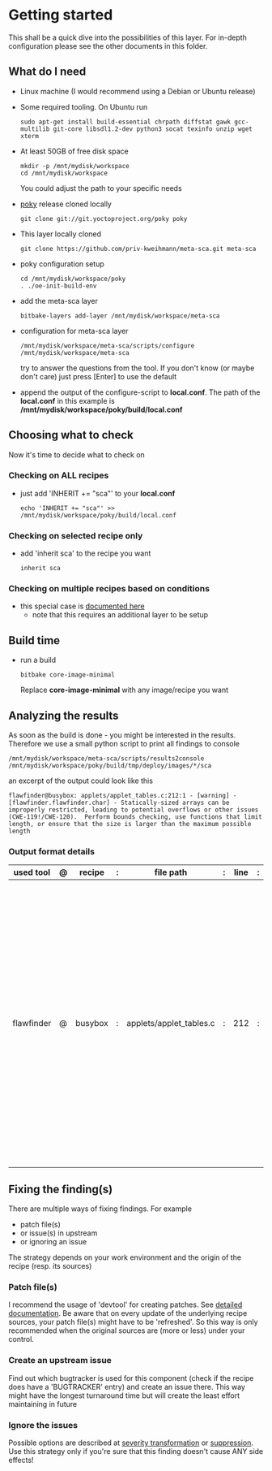 # Getting started

This shall be a quick dive into the possibilities of this layer.
For in-depth configuration please see the other documents in this folder.

## What do I need

* Linux machine (I would recommend using a Debian or Ubuntu release)
* Some required tooling.
  On Ubuntu run

    ```shell
    sudo apt-get install build-essential chrpath diffstat gawk gcc-multilib git-core libsdl1.2-dev python3 socat texinfo unzip wget xterm
    ```

* At least 50GB of free disk space

    ```shell
    mkdir -p /mnt/mydisk/workspace
    cd /mnt/mydisk/workspace
    ```

    You could adjust the path to your specific needs

* [poky](https://git.yoctoproject.org/cgit/cgit.cgi/poky/) release cloned locally

    ```shell
    git clone git://git.yoctoproject.org/poky poky
    ```

* This layer locally cloned

    ```shell
    git clone https://github.com/priv-kweihmann/meta-sca.git meta-sca
    ```

* poky configuration setup

    ```shell
    cd /mnt/mydisk/workspace/poky
    . ./oe-init-build-env
    ```

* add the meta-sca layer

    ```shell
    bitbake-layers add-layer /mnt/mydisk/workspace/meta-sca
    ```

* configuration for meta-sca layer

    ```shell
    /mnt/mydisk/workspace/meta-sca/scripts/configure /mnt/mydisk/workspace/meta-sca
    ```

    try to answer the questions from the tool. If you don't know (or maybe don't care) just press [Enter] to use the default

* append the output of the configure-script to __local.conf__. The path of the __local.conf__ in this example is **/mnt/mydisk/workspace/poky/build/local.conf**

## Choosing what to check

Now it's time to decide what to check on

### Checking on ALL recipes

* just add 'INHERIT += "sca"' to your __local.conf__

    ```shell
    echo 'INHERIT += "sca"' >> /mnt/mydisk/workspace/poky/build/local.conf
    ```

### Checking on selected recipe only

* add 'inherit sca' to the recipe you want

    ```bitbake
    inherit sca
    ```

### Checking on multiple recipes based on conditions

* this special case is [documented here](https://github.com/priv-kweihmann/meta-buildutils#auto-inherit)
  * note that this requires an additional layer to be setup

## Build time

* run a build

    ```shell
    bitbake core-image-minimal
    ```

    Replace __core-image-minimal__ with any image/recipe you want

## Analyzing the results

As soon as the build is done - you might be interested in the results.
Therefore we use a small python script to print all findings to console

```shell
/mnt/mydisk/workspace/meta-sca/scripts/results2console /mnt/mydisk/workspace/poky/build/tmp/deploy/images/*/sca
```

an excerpt of the output could look like this

```shell
flawfinder@busybox: applets/applet_tables.c:212:1 - [warning] - [flawfinder.flawfinder.char] - Statically-sized arrays can be improperly restricted, leading to potential overflows or other issues (CWE-119!/CWE-120).  Perform bounds checking, use functions that limit length, or ensure that the size is larger than the maximum possible length
```

### Output format details

| used tool  | @ | recipe  | : | file path               | : | line | : | column | - | severity  | - | error ID                     | - |                                                                                                                                                                                                                                                 message |
|------------|---|---------|---|-------------------------|---|------|---|--------|---|-----------|---|------------------------------|---|---------------------------------------------------------------------------------------------------------------------------------------------------------------------------------------------------------------------------------------------------------|
| flawfinder | @ | busybox | : | applets/applet_tables.c | : | 212  | : | 1      | - | [warning] | - | [flawfinder.flawfinder.char] | - | Statically-sized arrays can be improperly restricted, leading to potential overflows or other issues (CWE-119!/CWE-120).  Perform bounds checking, use functions that limit length, or ensure that the size is larger than the maximum possible length. |

## Fixing the finding(s)

There are multiple ways of fixing findings. For example

* patch file(s)
* or issue(s) in upstream
* or ignoring an issue

The strategy depends on your work environment and the origin of the recipe (resp. its sources)

### Patch file(s)

I recommend the usage of 'devtool' for creating patches. See [detailed documentation](https://wiki.yoctoproject.org/wiki/TipsAndTricks/Patching_the_source_for_a_recipe).
Be aware that on every update of the underlying recipe sources, your patch file(s) might have to be 'refreshed'.
So this way is only recommended when the original sources are (more or less) under your control.

### Create an upstream issue

Find out which bugtracker is used for this component (check if the recipe does have a 'BUGTRACKER' entry) and create an issue there.
This way might have the longest turnaround time but will create the least effort maintaining in future

### Ignore the issues

Possible options are described at [severity transformation](conf/sevtransform.md) or [suppression](conf/suppression.md).
Use this strategy only if you're sure that this finding doesn't cause ANY side effects!
